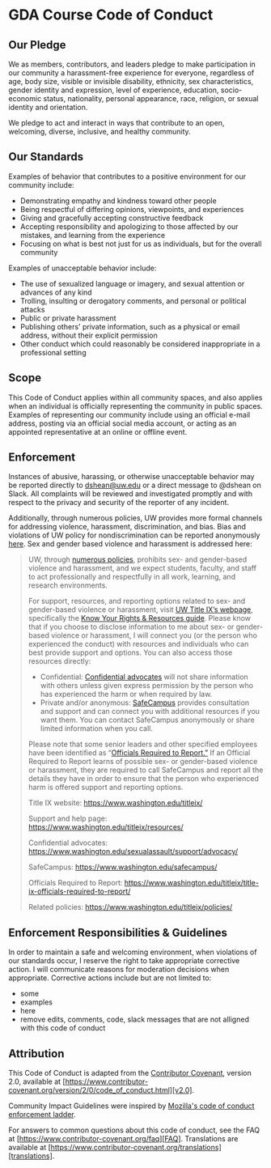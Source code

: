 # GDA Course Code of Conduct

## Our Pledge

We as members, contributors, and leaders pledge to make participation in our
community a harassment-free experience for everyone, regardless of age, body
size, visible or invisible disability, ethnicity, sex characteristics, gender
identity and expression, level of experience, education, socio-economic status, 
nationality, personal appearance, race, religion, or sexual identity
and orientation.

We pledge to act and interact in ways that contribute to an open, welcoming, 
diverse, inclusive, and healthy community.

## Our Standards

Examples of behavior that contributes to a positive environment for our
community include:

* Demonstrating empathy and kindness toward other people
* Being respectful of differing opinions, viewpoints, and experiences
* Giving and gracefully accepting constructive feedback
* Accepting responsibility and apologizing to those affected by our mistakes, 
  and learning from the experience
* Focusing on what is best not just for us as individuals, but for the
  overall community

Examples of unacceptable behavior include:

* The use of sexualized language or imagery, and sexual attention or
  advances of any kind
* Trolling, insulting or derogatory comments, and personal or political attacks
* Public or private harassment
* Publishing others' private information, such as a physical or email
  address, without their explicit permission
* Other conduct which could reasonably be considered inappropriate in a
  professional setting

## Scope

This Code of Conduct applies within all community spaces, and also applies when
an individual is officially representing the community in public spaces.
Examples of representing our community include using an official e-mail address, 
posting via an official social media account, or acting as an appointed
representative at an online or offline event.

## Enforcement

Instances of abusive, harassing, or otherwise unacceptable behavior may be 
reported directly to dshean@uw.edu or a direct message to @dshean on Slack. 
All complaints will be reviewed and investigated promptly and with respect 
to the privacy and security of the reporter of any incident.

Additionally, through numerous policies, UW provides more formal channels 
for addressing violence, harassment, discrimination, and bias. Bias and 
violations of UW policy for nondiscrimination can be reported anonymously
[here][bias reporting]. Sex and gender based violence and harassment is addressed here:

> UW, through [numerous policies][title ix], prohibits sex- and gender-based violence 
> and harassment, and we expect students, faculty, and staff to act professionally
> and respectfully in all work, learning, and research environments. 
>
> For support, resources, and reporting options related to sex- and gender-based
> violence or harassment, visit [UW Title IX’s webpage][uw title ix page], specifically the [Know Your 
> Rights & Resources guide][title ix kyr]. 
> Please know that if you choose to disclose information to me about sex- or 
> gender-based violence or harassment, I will connect you (or the person who 
> experienced the conduct) with resources and individuals who can best provide 
> support and options. You can also access those resources directly:
> - Confidential: [Confidential advocates][confidential advocates] will not share information with others 
> unless given express permission by the person who has experienced the harm or 
> when required by law.
> - Private and/or anonymous: [SafeCampus][safecampus] provides consultation and support and 
> can connect you with additional resources if you want them. You can contact 
> SafeCampus anonymously or share limited information when you call.
>
> Please note that some senior leaders and other specified employees have been 
> identified as “[Officials Required to Report.”][officials req to report] If an Official Required to Report 
> learns of possible sex- or gender-based violence or harassment, they are required
> to call SafeCampus and report all the details they have in order to ensure that 
> the person who experienced harm is offered support and reporting options.  
>
> Title IX website: https://www.washington.edu/titleix/
>
> Support and help page: https://www.washington.edu/titleix/resources/
>
> Confidential advocates: https://www.washington.edu/sexualassault/support/advocacy/
>
> SafeCampus: https://www.washington.edu/safecampus/
>
> Officials Required to Report: https://www.washington.edu/titleix/title-ix-officials-required-to-report/
>
> Related policies: https://www.washington.edu/titleix/policies/

## Enforcement Responsibilities & Guidelines

In order to maintain a safe and welcoming environment, when violations of our 
standards occur, I reserve the right to take appropriate corrective action. 
I will communicate reasons for moderation decisions when appropriate. 
Corrective actions include but are not limited to:
- some 
- examples
- here
- remove edits, comments, code, slack messages that are not alligned with this code of conduct

## Attribution

This Code of Conduct is adapted from the [Contributor Covenant][homepage], 
version 2.0, available at
[https://www.contributor-covenant.org/version/2/0/code_of_conduct.html][v2.0].

Community Impact Guidelines were inspired by 
[Mozilla's code of conduct enforcement ladder][Mozilla CoC].

For answers to common questions about this code of conduct, see the FAQ at
[https://www.contributor-covenant.org/faq][FAQ]. Translations are available 
at [https://www.contributor-covenant.org/translations][translations].

[homepage]: https://www.contributor-covenant.org
[v2.0]: https://www.contributor-covenant.org/version/2/0/code_of_conduct.html
[Mozilla CoC]: https://github.com/mozilla/diversity
[FAQ]: https://www.contributor-covenant.org/faq
[translations]: https://www.contributor-covenant.org/translations
[bias reporting]: https://www.washington.edu/raceequity/updates/bias-reporting-tools/
[title ix]: https://www.washington.edu/titleix/policies/
[uw title ix page]: https://www.washington.edu/titleix/
[title ix kyr]: https://www.washington.edu/pso/resources/know-your-rights/
[confidential advocates]: https://www.washington.edu/sexualassault/support/advocacy/
[safecampus]: https://www.washington.edu/safecampus/
[officials req to report]: https://www.washington.edu/titleix/title-ix-officials-required-to-report/